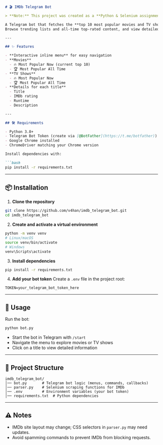 ````markdown
# 🎬 IMDb Telegram Bot

> **Note:** This project was created as a **Python & Selenium assignment**, which is why Selenium is used for web scraping IMDb.

A Telegram bot that fetches the **top 10 most popular movies and TV shows** from IMDb in real time.  
Browse trending lists and all-time top-rated content, and view detailed descriptions, ratings, and runtimes — all within Telegram.

---

## ✨ Features

- **Interactive inline menu** for easy navigation
- **Movies**
  - 🔥 Most Popular Now (current top 10)  
  - 🏆 Most Popular All Time  
- **TV Shows**
  - 🔥 Most Popular Now  
  - 🏆 Most Popular All Time  
- **Details for each title**
  - Title  
  - IMDb rating  
  - Runtime  
  - Description  

---

## 🛠 Requirements

- Python 3.8+  
- Telegram Bot Token (create via [@BotFather](https://t.me/botfather))  
- Google Chrome installed  
- ChromeDriver matching your Chrome version  

Install dependencies with:

```bash
pip install -r requirements.txt
````

---

## 📦 Installation

1. **Clone the repository**

```bash
git clone https://github.com/v4han/imdb_telegram_bot.git
cd imdb_telegram_bot
```

2. **Create and activate a virtual environment**

```bash
python -m venv venv
# Linux/macOS
source venv/bin/activate
# Windows
venv\Scripts\activate
```

3. **Install dependencies**

```bash
pip install -r requirements.txt
```

4. **Add your bot token**
   Create a `.env` file in the project root:

```
TOKEN=your_telegram_bot_token_here
```

---

## 🚀 Usage

Run the bot:

```bash
python bot.py
```

* Start the bot in Telegram with `/start`
* Navigate the menu to explore movies or TV shows
* Click on a title to view detailed information

---

## 📂 Project Structure

```
imdb_telegram_bot/
│── bot.py       # Telegram bot logic (menus, commands, callbacks)
│── parser.py    # Selenium scraping functions for IMDb
│── .env         # Environment variables (your bot token)
│── requirements.txt  # Python dependencies
```

---

## ⚠️ Notes

* IMDb site layout may change; CSS selectors in `parser.py` may need updates.
* Avoid spamming commands to prevent IMDb from blocking requests.

```
